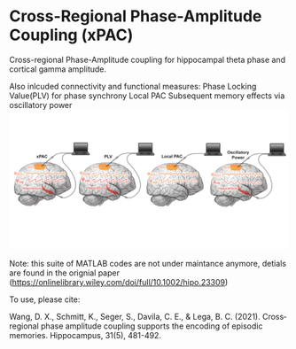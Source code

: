 # Cross-Regional Phase-Amplitude Coupling (xPAC)
Cross-regional Phase-Amplitude coupling for hippocampal theta phase and cortical gamma amplitude. 

Also inlcuded connectivity and functional measures:
Phase Locking Value(PLV) for phase synchrony 
Local PAC
Subsequent memory effects via oscillatory power
![connectivity!](https://github.com/David-X-Wang/xPAC/blob/main/connectivity_illusatration.jpg?raw=true)

Note: this suite of MATLAB codes are not under maintance anymore, detials are found in the orignial paper
(https://onlinelibrary.wiley.com/doi/full/10.1002/hipo.23309)

To use, please cite: 

Wang, D. X., Schmitt, K., Seger, S., Davila, C. E., & Lega, B. C. (2021). Cross‐regional phase amplitude coupling supports the encoding of episodic memories. Hippocampus, 31(5), 481-492.
